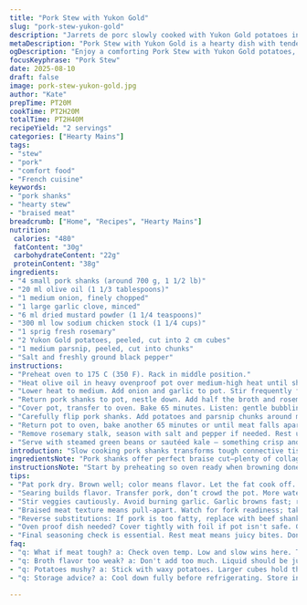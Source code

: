 ```yaml
---
title: "Pork Stew with Yukon Gold"
slug: "pork-stew-yukon-gold"
description: "Jarrets de porc slowly cooked with Yukon Gold potatoes in a mustard-scented broth. Uses chicken broth, bay leaf, onion, and garlic for depth. Meat braised until fork-tender, potatoes soft but intact. Oil used for searing to build fond. Adapted with parsnip for sweet earthiness, rosemary replacing bay leaf for fresh pine aroma. Simple, hearty, gluten and dairy free. Highlights layering flavors by browning meat, deglazing, then baking covered for even tenderizing. Flexible, forgiving technique. Can swap pork shoulder or beef shanks. Timing flexible; look for meat pull-apart texture and soft potato cubes."
metaDescription: "Pork Stew with Yukon Gold is a hearty dish with tender pork and flavorful veggies. Simple, gluten and dairy free for any meal."
ogDescription: "Enjoy a comforting Pork Stew with Yukon Gold potatoes, tender meat, and fantastic flavors. Perfect for a cozy dinner night."
focusKeyphrase: "Pork Stew"
date: 2025-08-10
draft: false
image: pork-stew-yukon-gold.jpg
author: "Kate"
prepTime: PT20M
cookTime: PT2H20M
totalTime: PT2H40M
recipeYield: "2 servings"
categories: ["Hearty Mains"]
tags:
- "stew"
- "pork"
- "comfort food"
- "French cuisine"
keywords:
- "pork shanks"
- "hearty stew"
- "braised meat"
breadcrumb: ["Home", "Recipes", "Hearty Mains"]
nutrition: 
 calories: "480"
 fatContent: "30g"
 carbohydrateContent: "22g"
 proteinContent: "38g"
ingredients:
- "4 small pork shanks (around 700 g, 1 1/2 lb)"
- "20 ml olive oil (1 1/3 tablespoons)"
- "1 medium onion, finely chopped"
- "1 large garlic clove, minced"
- "6 ml dried mustard powder (1 1/4 teaspoons)"
- "300 ml low sodium chicken stock (1 1/4 cups)"
- "1 sprig fresh rosemary"
- "2 Yukon Gold potatoes, peeled, cut into 2 cm cubes"
- "1 medium parsnip, peeled, cut into chunks"
- "Salt and freshly ground black pepper"
instructions:
- "Preheat oven to 175 C (350 F). Rack in middle position."
- "Heat olive oil in heavy ovenproof pot over medium-high heat until shimmering. Pat pork dry to brown properly. Sear pork shanks 5 minutes per side until golden brown and crusty. Salt and pepper while searing. Transfer pork to plate."
- "Lower heat to medium. Add onion and garlic to pot. Stir frequently for 4 minutes until softened and fragrant but not brown. Sprinkle mustard powder; stir thoroughly to wake it up — little dry bursts of aroma."
- "Return pork shanks to pot, nestle down. Add half the broth and rosemary sprig. Use wooden spoon to scrape browned bits off bottom — this fond carries big flavor. Bring to gentle boil on stove."
- "Cover pot, transfer to oven. Bake 65 minutes. Listen: gentle bubbling sounds mean active braising. Meat should start loosening from bone edges."
- "Carefully flip pork shanks. Add potatoes and parsnip chunks around meat. Pour remaining broth over. Re-cover tightly."
- "Return pot to oven, bake another 65 minutes or until meat falls apart effortlessly with fork and root vegetables yield but hold shape, not mushy. Potatoes should retain slight firmness, parsnip softened with sweet notes."
- "Remove rosemary stalk, season with salt and pepper if needed. Rest uncovered 10 minutes before serving for flavors to settle."
- "Serve with steamed green beans or sautéed kale — something crisp and bright for contrast."
introduction: "Slow cooking pork shanks transforms tough connective tissues into silk. Not quick, but worth the wait. Yukon Gold potatoes chosen for their waxy texture — they hold despite the braise instead of turning to mush. Adding parsnip gives a subtle sweetness and breaks usual root-only routine. Rosemary swapped in for bay leaf cuts through fat with piney brightness. Key here: brown the meat well — don’t skip. Searing creates Maillard crust, building rich background flavors impossible to get otherwise. Cooking covered traps steam, making meat fall-off-the-bone tender. Patience, smell that garlicky onion softening, watch bubbling broth, poke potatoes to test doneness — kitchen alive. Practical—try shoulder if shanks unavailable; beef shanks work too but cook differently. Adjust broth if needed; want barely simmering finish, not boiling hard."
ingredientsNote: "Pork shanks offer perfect braise cut—plenty of collagen, some fat. Pat dry meat to brown well; wet meat steams instead. Dry mustard powder wakes citrus and heat notes; can swap Dijon mustard or ground horseradish as a twist. Chicken stock keeps flavor light; vegetable stock is fine for vegetarian variant though mind swaps flavor profile. Rosemary here replaces bay leaf to add needle-like aroma instead of subtle bitterness. Parsnip adds complexity and sweetness; you can sub carrots or celery root but parsnip most unique. Yukon Gold potatoes favored for texture resilience under long cook. Salt and pepper at stages crucial: first for searing, then final finish taste. Olive oil preferred neutral fruit flavor, but any vegetable oil works."
instructionsNote: "Start by preheating so oven ready when browning done. Brown pork well—don’t rush—color signals flavor. Sear on medium-high; too hot scorches without cooking inside. Reduce heat before onion/garlic to avoid burning. Stir mustard powder just enough to bloom aromas; too long and it dries out. Scraping fond during broth addition is non-negotiable — deepens broth complexity. Braising uncovered dries meat; cover tightly to trap moisture. Flip shanks halfway to even cooking and color, avoids one flat side dull looking. Test potatoes with fork — soft but not mush for best contrast. Remove rosemary stalk; chew on leaves bitter. Final rest lets juices redistribute, stopping meat from drying out on plate. Serve hot with a crunchy green veg cuts richness."
tips:
- "Pat pork dry. Brown well; color means flavor. Let the fat cook off. Use medium-high heat for deep crust. If browning takes long, you are too cautious. Shallow or burnt sides harm depth."
- "Searing builds flavor. Transfer pork, don’t crowd the pot. More water means more steam. Keep it tight while cooking. Flipping halfway gives even coloring; juicy, shreddy, excellent flavor."
- "Stir veggies cautiously. Avoid burning garlic. Garlic browns fast; reduce heat right after adding. Mustard powder is quick; sprinkle and stir to wake up. Keep onion and garlic fragrant without molding."
- "Braised meat texture means pull-apart. Watch for fork readiness; take it out slow. Cook long enough for flavors to marry. Don’t rush braising time. Let ingredients meld into one."
- "Reverse substitutions: If pork is too fatty, replace with beef shanks. Try shoulder cuts if shanks aren't available. Roots can swap; carrots for sweetness. Parsnips bring unique notes."
- "Oven proof dish needed? Cover tightly with foil if pot isn't safe. Good heat retention key for braising. Check that top lid seals; need moisture in pot. If broth too thick, adjust."
- "Final seasoning check is essential. Rest meat means juicy bites. Don’t serve immediately; let juices settle into meat. Serve alongside greens for balance, needed crunch, freshness."
faq:
- "q: What if meat tough? a: Check oven temp. Low and slow wins here. Too hot cooks meat outside fast; inside stays tough. Adjust heat carefully—tenderness means a lot."
- "q: Broth flavor too weak? a: Don't add too much. Liquid should be just covering base. Fond brings depth, don't drown flavors. Use low sodium options."
- "q: Potatoes mushy? a: Stick with waxy potatoes. Larger cubes hold their shape. Starchy potatoes break apart quickly. Yukon Gold shines through braise, never mushy."
- "q: Storage advice? a: Cool down fully before refrigerating. Store in airtight containers, freeze for longer life. Reheat on low; don't scold potatoes or they’ll collapse."

---
```

